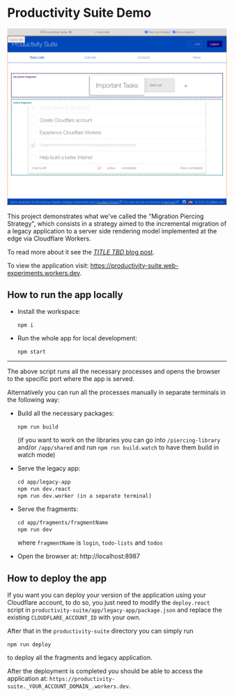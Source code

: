 # Productivity Suite Demo

![app](./app-screenshot.png)

This project demonstrates what we've called the "Migration Piercing Strategy", which consists in a strategy aimed to the incremental migration of a legacy application to a server side rendering model implemented at the edge via Cloudflare Workers.

To read more about it see the [_TITLE TBD_ blog post](https://blog.cloudflare.com/better-micro-frontends).

To view the application visit: https://productivity-suite.web-experiments.workers.dev.

## How to run the app locally

- Install the workspace:

  ```
  npm i
  ```

- Run the whole app for local development:
  ```
  npm start
  ```

---

The above script runs all the necessary processes and opens the browser to the specific port where the app is served.

Alternatively you can run all the processes manually in separate terminals in the following way:

- Build all the necessary packages:

  ```
  npm run build
  ```

  (if you want to work on the libraries you can go into `/piercing-library` and/or `/app/shared` and run `npm run build.watch` to have them build in watch mode)

- Serve the legacy app:

  ```
  cd app/legacy-app
  npm run dev.react
  npm run dev.worker (in a separate terminal)
  ```

- Serve the fragments:

  ```
  cd app/fragments/fragmentName
  npm run dev
  ```

  where `fragmentName` is `login`, `todo-lists` and `todos`

- Open the browser at: http://localhost:8987

## How to deploy the app

If you want you can deploy your version of the application using your Cloudflare account, to do so, you just need to modify the `deploy.react` script in `productivity-suite/app/legacy-app/package.json` and replace the existing `CLOUDFLARE_ACCOUNT_ID` with your own.

After that in the `productivity-suite` directory you can simply run

```
npm run deploy
```

to deploy all the fragments and legacy application.

After the deployment is completed you should be able to access the application at: `https://productivity-suite._YOUR_ACCOUNT_DOMAIN_.workers.dev`.
